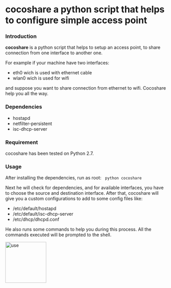 
<head>
<meta name="keywords" content="python, share, connection, access point, share connection, hostapd, ethernet, wifi, ethernet through wifi, wifi through ethernet, python script, configure access point, debian, linux, wireless" >

#  cocoshare a python script that helps to configure simple access point 
</head>

<body>

### Introduction

**cocoshare** is a python script that helps to setup an access point, to share connection from one interface to another one.

For example if your machine have two interfaces: 
* eth0 wich is used with ethernet cable
* wlan0 wich is used for wifi

and suppose you want to share connection from ethernet to wifi. Cocoshare help you all the way.

### Dependencies 

* hostapd
* netfilter-persistent
* isc-dhcp-server

### Requirement

cocoshare has been tested on Python 2.7.

### Usage 

After installing the dependencies, run as root:
   
```python cocoshare```

Next he will check for dependencies, and for available interfaces, you have to choose the source and destination interface.
After that, cocoshare will give you a custom configurations to add to some config files like:
* /etc/default/hostapd
* /etc/default/isc-dhcp-server
* /etc/dhcp/dhcpd.conf

He also runs some commands to help you during this process. All the commands executed will be prompted to the shell. 

<img src="/imgs.gif" alt="use" align="middle" style="width:128px;height:128px;">
</body>


